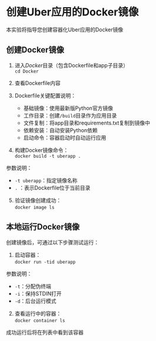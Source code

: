 # 创建Uber应用的Docker镜像

本实验将指导您创建容器化Uber应用的Docker镜像

## 创建Docker镜像

1. 进入*Docker*目录（包含Dockerfile和app子目录）  
   `cd Docker`

2. 查看Dockerfile内容

3. Dockerfile关键配置说明：
   - 基础镜像：使用最新版Python官方镜像
   - 工作目录：创建`/build`目录作为应用目录
   - 文件复制：将app目录和requirements.txt复制到镜像中
   - 依赖安装：自动安装Python依赖
   - 启动命令：容器启动时自动运行应用

4. 构建Docker镜像命令：  
`docker build -t uberapp .`

参数说明：
- `-t uberapp`：指定镜像名称
- `.` ：表示Dockerfile位于当前目录

5. 验证镜像创建成功：  
`docker image ls`

## 本地运行Docker镜像

创建镜像后，可通过以下步骤测试运行：

1. 启动容器：  
`docker run -tid uberapp`

参数说明：
- `-t`：分配伪终端
- `-i`：保持STDIN打开
- `-d`：后台运行模式

2. 查看运行中的容器：  
`docker container ls`

成功运行后将在列表中看到该容器

